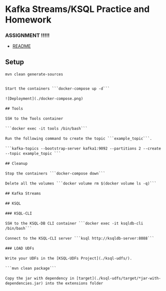 # Kafka Streams/KSQL Practice and Homework


### ASSIGNMENT !!!!!

- [README](./students/README.md)

## Setup

```mvn clean generate-sources```

```

Start the containers ```docker-compose up -d```

![Deployment](./docker-compose.png)

## Tools

SSH to the Tools container

```docker exec -it tools /bin/bash```

Run the following command to create the topic ```example_topic```.

```kafka-topics --bootstrap-server kafka1:9092 --partitions 2 --create --topic example_topic ```

## Cleanup

Stop the containers ```docker-compose down```

Delete all the volumes ```docker volume rm $(docker volume ls -q)```

## Kafka Streams

## KSQL

### KSQL-CLI

SSH to the KSQL-DB CLI container ```docker exec -it ksqldb-cli /bin/bash```

Connect to the KSQL-CLI server ```ksql http://ksqldb-server:8088```

### LOAD UDFs

Write your UDFs in the [KSQL-UDFs Project](./ksql-udfs/).

```mvn clean package```

Copy the jar with dependency in [target](./ksql-udfs/target/*jar-with-dependencies.jar) into the extensions folder





